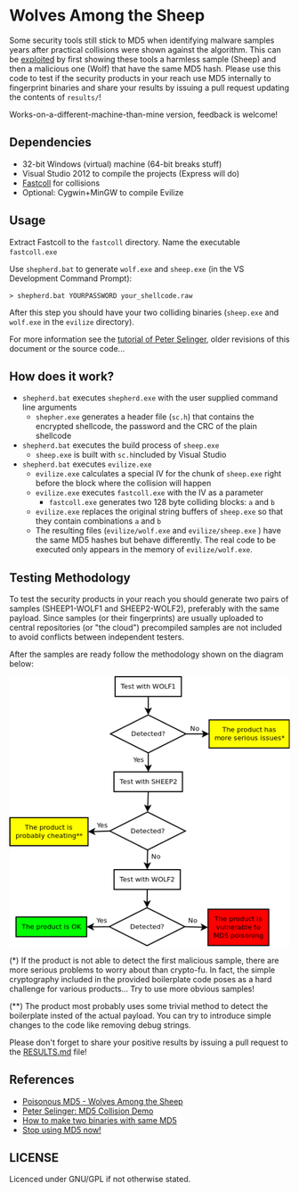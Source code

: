 Wolves Among the Sheep
======================

Some security tools still stick to MD5 when identifying malware samples years after practical collisions were shown against the algorithm. This can be [exploited](http://blog.silentsignal.eu/2015/06/10/poisonous-md5-wolves-among-the-sheep/) by first showing these tools a harmless sample (Sheep) and then a malicious one (Wolf) that have the same MD5 hash. Please use this code to test if the security products in your reach use MD5 internally to fingerprint binaries and share your results by issuing a pull request updating the contents of `results/`!

Works-on-a-different-machine-than-mine version, feedback is welcome!

Dependencies
------------

* 32-bit Windows (virtual) machine (64-bit breaks stuff)
* Visual Studio 2012 to compile the projects (Express will do)
* [Fastcoll](https://www.win.tue.nl/hashclash/) for collisions
* Optional: Cygwin+MinGW to compile Evilize

Usage
-----

Extract Fastcoll to the `fastcoll` directory. Name the executable `fastcoll.exe`

Use `shepherd.bat` to generate `wolf.exe` and `sheep.exe` (in the VS Development Command Prompt):

```
> shepherd.bat YOURPASSWORD your_shellcode.raw
```

After this step you should have your two colliding binaries (`sheep.exe` and `wolf.exe` in the `evilize` directory).

For more information see the [tutorial of Peter Selinger](http://www.mathstat.dal.ca/~selinger/md5collision/), older revisions of this document or the source code...

How does it work?
-----------------

* `shepherd.bat` executes `shepherd.exe` with the user supplied command line arguments
    * `shepher.exe` generates a header file (`sc.h`) that contains the encrypted shellcode, the password and the CRC of the plain shellcode
* `shepherd.bat` executes the build process of `sheep.exe`
    * `sheep.exe` is built with `sc.h`included by Visual Studio
* `shepherd.bat` executes `evilize.exe`
    * `evilize.exe` calculates a special IV for the chunk of `sheep.exe` right before the block where the collision will happen
    * `evilize.exe` executes `fastcoll.exe` with the IV as a parameter
         * `fastcoll.exe` generates two 128 byte colliding blocks: `a` and `b`
    * `evilize.exe` replaces the original string buffers of `sheep.exe` so that they contain combinations `a` and `b`
    * The resulting files (`evilize/wolf.exe` and `evilize/sheep.exe` ) have the same MD5 hashes but behave differently. The real code to be executed only appears in the memory of `evilize/wolf.exe`.

Testing Methodology
-------------------

To test the security products in your reach you should generate two pairs of samples (SHEEP1-WOLF1 and SHEEP2-WOLF2), preferably with the same payload. Since samples (or their fingerprints) are usually uploaded to central repositories (or "the cloud") precompiled samples are not included to avoid conflicts between independent testers.

After the samples are ready follow the methodology shown on the diagram below:

![Testing Methodology](testing_methodology.png "Testing Methodology")

(\*) If the product is not able to detect the first malicious sample, there are more serious problems to worry about than crypto-fu. In fact, the simple cryptography included in the provided boilerplate code poses as a hard challenge for various products... Try to use more obvious samples!

(\*\*) The product most probably uses some trivial method to detect the boilerplate insted of the actual payload. You can try to introduce simple changes to the code like removing debug strings. 

Please don't forget to share your positive results by issuing a pull request to the [RESULTS.md](https://github.com/silentsignal/sheep-wolf/blob/master/results/RESULTS.md) file!

References
----------

* [Poisonous MD5 - Wolves Among the Sheep](http://blog.silentsignal.eu/2015/06/10/poisonous-md5-wolves-among-the-sheep/)
* [Peter Selinger: MD5 Collision Demo](http://www.mathstat.dal.ca/~selinger/md5collision/)
* [How to make two binaries with same MD5](http://natmchugh.blogspot.co.uk/2015/05/how-to-make-two-binaries-with-same-md5.html)
* [Stop using MD5 now!](http://jumpespjump.blogspot.hu/2014/03/stop-using-md-5-now.html)

LICENSE
-------

Licenced under GNU/GPL if not otherwise stated.

